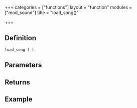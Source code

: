 +++
categories = ["functions"]
layout = "function"
modules = ["mod_sound"]
title = "load_song()"

+++

## Definition

    load_song ( )

## Parameters

## Returns

## Example
